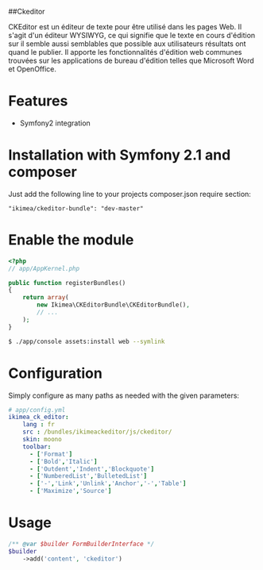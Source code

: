 ##Ckeditor

CKEditor est un éditeur de texte pour être utilisé dans les pages Web. Il s'agit d'un éditeur WYSIWYG, ce qui signifie que le texte en cours d'édition sur il semble aussi semblables que possible aux utilisateurs résultats ont quand le publier. Il apporte les fonctionnalités d'édition web communes trouvées sur les applications de bureau d'édition telles que Microsoft Word et OpenOffice.



Features
=================

* Symfony2 integration


Installation with Symfony 2.1 and composer
==========================================

Just add the following line to your projects composer.json require section:

```
"ikimea/ckeditor-bundle": "dev-master"
```

Enable the module
=================


``` php
<?php
// app/AppKernel.php

public function registerBundles()
{
    return array(
        new Ikimea\CKEditorBundle\CKEditorBundle(),
        // ...
    );
}
```

``` bash
$ ./app/console assets:install web --symlink
```


Configuration
=============

Simply configure as many paths as needed with the given parameters:



``` yaml
# app/config.yml
ikimea_ck_editor:
    lang : fr
    src : /bundles/ikimeackeditor/js/ckeditor/
    skin: moono
    toolbar:
      - ['Format']
      - ['Bold','Italic']
      - ['Outdent','Indent','Blockquote']
      - ['NumberedList','BulletedList']
      - ['-','Link','Unlink','Anchor','-','Table']
      - ['Maximize','Source']

```

Usage
=============


```php
/** @var $builder FormBuilderInterface */
$builder
    ->add('content', 'ckeditor')
```
